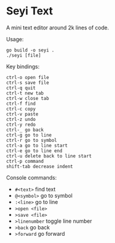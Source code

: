 # Seyi Text

A mini text editor around 2k lines of code.

Usage:
```
go build -o seyi .
./seyi [file]
```

Key bindings:
```
ctrl-o open file
ctrl-s save file
ctrl-q quit
ctrl-t new tab
ctrl-w close tab
ctrl-f find
ctrl-c copy
ctrl-v paste
ctrl-z undo
ctrl-y redo
ctrl-_ go back
ctrl-g go to line
ctrl-r go to symbol
ctrl-a go to line start
ctrl-e go to line end
ctrl-u delete back to line start
ctrl-p command
shift-tab decrease indent
```

Console commands:
- `#<text>` find text
- `@<symbol>` go to symbol
- `:<line>` go to line
- `>open <file>`
- `>save <file>`
- `>linenumber` toggle line number
- `>back` go back
- `>forward` go forward
